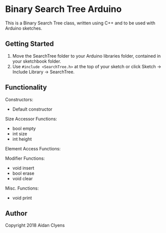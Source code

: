 # Binary Search Tree Arduino
This is a Binary Search Tree class, written using C++ and to be used with Arduino sketches.

## Getting Started
1. Move the SearchTree folder to your Arduino libraries folder, contained in your sketchbook folder.
2. Use `#include <SearchTree.h>` at the top of your sketch or click Sketch -> Include Library -> SearchTree.

## Functionality
Constructors:
- Default constructor

Size Accessor Functions:
- bool empty
- int size
- int height

Element Access Functions:


Modifier Functions:
- void insert
- bool erase
- void clear

Misc. Functions:
- void print

## Author
Copyright 2018 Aidan Clyens
